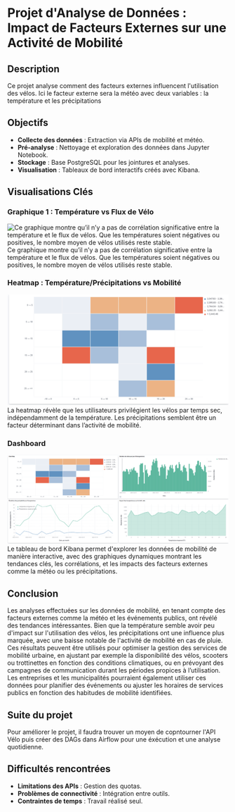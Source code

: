 # **Projet d'Analyse de Données : Impact de Facteurs Externes sur une Activité de Mobilité**

## **Description**
Ce projet analyse comment des facteurs externes influencent l'utilisation des vélos. Ici le facteur externe sera la météo avec deux variables : la température et les précipitations

## **Objectifs**
- **Collecte des données** : Extraction via APIs de mobilité et météo.
- **Pré-analyse** : Nettoyage et exploration des données dans Jupyter Notebook.
- **Stockage** : Base PostgreSQL pour les jointures et analyses.
- **Visualisation** : Tableaux de bord interactifs créés avec Kibana.

## **Visualisations Clés**
### Graphique 1 : Température vs Flux de Vélo
![Ce graphique montre qu’il n’y a pas de corrélation significative entre la température et le flux de vélos. Que les températures soient négatives ou positives, le nombre moyen de vélos utilisés reste stable.
](https://github.com/leochrls/Projet-API/blob/main/Temp%C3%A9rature%20vs%20Flux%20de%20V%C3%A9lo.png)
Ce graphique montre qu’il n’y a pas de corrélation significative entre la température et le flux de vélos. Que les températures soient négatives ou positives, le nombre moyen de vélos utilisés reste stable.


### Heatmap : Température/Précipitations vs Mobilité
![Heatmap Température/Précipitations](https://github.com/leochrls/Projet-API/blob/main/Temp%C3%A9raturePr%C3%A9cipitations%20vs%20Mobilit%C3%A9.png)
 La heatmap révèle que les utilisateurs privilégient les vélos par temps sec, indépendamment de la température. Les précipitations semblent être un facteur déterminant dans l’activité de mobilité.

### Dashboard
![Dashboard](https://github.com/leochrls/Projet-API/blob/main/Dashboard.png)
Le tableau de bord Kibana permet d'explorer les données de mobilité de manière interactive, avec des graphiques dynamiques montrant les tendances clés, les corrélations, et les impacts des facteurs externes comme la météo ou les précipitations.

## **Conclusion**
Les analyses effectuées sur les données de mobilité, en tenant compte des facteurs externes comme la météo et les événements publics, ont révélé des tendances intéressantes. Bien que la température semble avoir peu d'impact sur l'utilisation des vélos, les précipitations ont une influence plus marquée, avec une baisse notable de l'activité de mobilité en cas de pluie. Ces résultats peuvent être utilisés pour optimiser la gestion des services de mobilité urbaine, en ajustant par exemple la disponibilité des vélos, scooters ou trottinettes en fonction des conditions climatiques, ou en prévoyant des campagnes de communication durant les périodes propices à l’utilisation. Les entreprises et les municipalités pourraient également utiliser ces données pour planifier des événements ou ajuster les horaires de services publics en fonction des habitudes de mobilité identifiées.

## **Suite du projet**

Pour améliorer le projet, il faudra trouver un moyen de copntourner l'API Vélo puis créer des DAGs dans Airflow pour une éxécution et une analyse quotidienne.

## **Difficultés rencontrées**
- **Limitations des APIs** : Gestion des quotas.
- **Problèmes de connectivité** : Intégration entre outils.
- **Contraintes de temps** : Travail réalisé seul.
